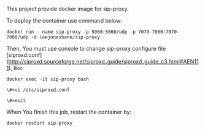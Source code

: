 This project provide docker image for sip-proxy.

To deploy the container use command below:
```
docker run --name sip-proxy -p 5060:5060/udp -p 7070-7080:7070-7080/udp -d leejoneshane/sip-proxy
```
Then, You must use console to change sip-proxy configure file [siproxd.conf] (http://siproxd.sourceforge.net/siproxd_guide/siproxd_guide_c3.html#AEN111), like:
```
docker exec -it sip-proxy bash

\#>vi /etc/siproxd.conf

\#>exit
```
When You finish this job, restart the container by:
```
docker restart sip-proxy
```
